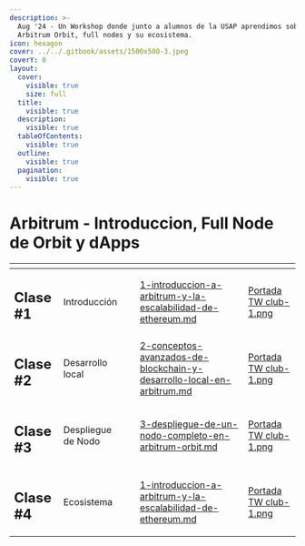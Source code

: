 ```yaml
---
description: >-
  Aug '24 - Un Workshop donde junto a alumnos de la USAP aprendimos sobre
  Arbitrum Orbit, full nodes y su ecosistema.
icon: hexagon
cover: ../../.gitbook/assets/1500x500-3.jpeg
coverY: 0
layout:
  cover:
    visible: true
    size: full
  title:
    visible: true
  description:
    visible: true
  tableOfContents:
    visible: true
  outline:
    visible: true
  pagination:
    visible: true
---
```


# Arbitrum - Introduccion, Full Node de Orbit y dApps

<table data-view="cards"><thead><tr><th></th><th></th><th></th><th data-hidden data-card-target data-type="content-ref"></th><th data-hidden data-card-cover data-type="files"></th></tr></thead><tbody><tr><td><h2>Clase #1</h2></td><td>Introducción</td><td></td><td><a href="1-introduccion-a-arbitrum-y-la-escalabilidad-de-ethereum.md">1-introduccion-a-arbitrum-y-la-escalabilidad-de-ethereum.md</a></td><td><a href="../../.gitbook/assets/Portada TW club-1.png">Portada TW club-1.png</a></td></tr><tr><td><h2>Clase #2</h2></td><td>Desarrollo local</td><td></td><td><a href="2-conceptos-avanzados-de-blockchain-y-desarrollo-local-en-arbitrum.md">2-conceptos-avanzados-de-blockchain-y-desarrollo-local-en-arbitrum.md</a></td><td><a href="../../.gitbook/assets/Portada TW club-1.png">Portada TW club-1.png</a></td></tr><tr><td><h2>Clase #3</h2></td><td>Despliegue de Nodo</td><td></td><td><a href="3-despliegue-de-un-nodo-completo-en-arbitrum-orbit.md">3-despliegue-de-un-nodo-completo-en-arbitrum-orbit.md</a></td><td><a href="../../.gitbook/assets/Portada TW club-1.png">Portada TW club-1.png</a></td></tr><tr><td><h2>Clase #4</h2></td><td>Ecosistema</td><td></td><td><a href="1-introduccion-a-arbitrum-y-la-escalabilidad-de-ethereum.md">1-introduccion-a-arbitrum-y-la-escalabilidad-de-ethereum.md</a></td><td><a href="../../.gitbook/assets/Portada TW club-1.png">Portada TW club-1.png</a></td></tr></tbody></table>
